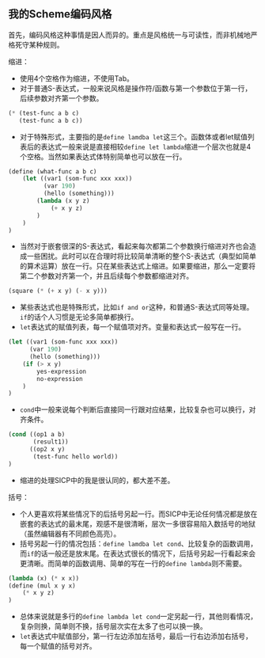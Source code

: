 ## 我的Scheme编码风格

首先，编码风格这种事情是因人而异的。重点是风格统一与可读性，而非机械地严格死守某种规则。

缩进：
- 使用4个空格作为缩进，不使用Tab。
- 对于普通S-表达式，一般来说风格是操作符/函数与第一个参数位于第一行，后续参数对齐第一个参数。
```scheme
(* (test-func a b c)
   (test-func a b c))
```
- 对于特殊形式，主要指的是`define lamdba let`这三个。函数体或者let赋值列表后的表达式一般来说是直接相较`define let lambda`缩进一个层次也就是4个空格。当然如果表达式体特别简单也可以放在一行。
```scheme
(define (what-func a b c)
    (let ((var1 (som-func xxx xxx))
          (var 190)
          (hello (something)))
        (lambda (x y z)
            (+ x y z)
        )
    )
)
```
- 当然对于嵌套很深的S-表达式，看起来每次都第二个参数换行缩进对齐也会造成一些困扰。此时可以在合理时将比较简单清晰的整个S-表达式（典型如简单的算术运算）放在一行。只在某些表达式上缩进。如果要缩进，那么一定要将第二个参数对齐第一个，并且后续每个参数都缩进对齐。
```scheme
(square (* (+ x y) (- x y)))
```
- 某些表达式也是特殊形式，比如`if and or`这种，和普通S-表达式同等处理。`if`的话个人习惯是无论多简单都换行。
- `let`表达式的赋值列表，每一个赋值项对齐。变量和表达式一般写在一行。
```scheme
(let ((var1 (som-func xxx xxx))
      (var 190)
      (hello (something)))
    (if (> x y)
        yes-expression
        no-expression
    )
)
```
- `cond`中一般来说每个判断后直接同一行跟对应结果，比较复杂也可以换行，对齐条件。
```scheme
(cond ((op1 a b)
       (result1))
      ((op2 x y)
       (test-func hello world))
)
```
- 缩进的处理SICP中的我是很认同的，都大差不差。

括号：
- 个人更喜欢将某些情况下的后括号另起一行。而SICP中无论任何情况都是放在嵌套的表达式的最末尾，观感不是很清晰，层次一多很容易陷入数括号的地狱（虽然编辑器有不同颜色高亮）。
- 括号另起一行的情况包括：`define lamdba let cond`、比较复杂的函数调用，而`if`的话一般还是放末尾。在表达式很长的情况下，后括号另起一行看起来会更清晰。而简单的函数调用、简单的写在一行的`define lambda`则不需要。
```scheme
(lambda (x) (* x x))
(define (mul x y x)
    (* x y z)
)
```
- 总体来说就是多行的`define lambda let cond`一定另起一行，其他则看情况，复杂则换，简单则不换，括号层次实在太多了也可以换一换。
- `let`表达式中赋值部分，第一行左边添加左括号，最后一行右边添加右括号，每一个赋值的括号对齐。